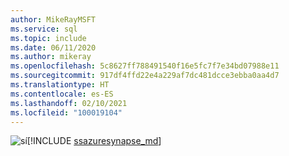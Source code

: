 ```yaml
---
author: MikeRayMSFT
ms.service: sql
ms.topic: include
ms.date: 06/11/2020
ms.author: mikeray
ms.openlocfilehash: 5c8627ff788491540f16e5fc7f7e34bd07988e11
ms.sourcegitcommit: 917df4ffd22e4a229af7dc481dcce3ebba0aa4d7
ms.translationtype: HT
ms.contentlocale: es-ES
ms.lasthandoff: 02/10/2021
ms.locfileid: "100019104"
---
```

<Token>![sí](../media/yes-icon.png)[!INCLUDE [ssazuresynapse_md](../ssazuresynapse_md.md)]</Token>

